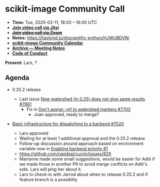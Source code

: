 # scikit-image Community Call

- **Time:** Tue, 2025-02-11, 18:00 – 19:00 UTC
- **[Join video call via Jitsi](https://meet.evolix.org/skimage-meeting)**
- ~~**[Join video call via Zoom](https://us06web.zoom.us/j/88060567580?pwd=THRpaWFnSFNwK0Fycy9FVk5RYnV5UT09)**~~
- **Notes:** https://hackmd.io/@scientific-python/HJWUBDVNi
- **[scikit-image Community Calendar](https://scientific-python.org/calendars/skimage.ics)**
- **[Archive — Meeting Notes](https://github.com/scikit-image/skimage-archive/tree/main/meeting-notes)**
- **[Code of Conduct](https://scikit-image.org/docs/stable/conduct/code_of_conduct.html)**

**Present:** Lars, ?

## Agenda

- 0.25.2 release
  - Last issue [New watershed (in 0.25) does not give same results #7661
](https://github.com/scikit-image/scikit-image/issues/7661)
    - Fix in [Don't assign -inf to watershed markers #7702](https://github.com/scikit-image/scikit-image/pull/7702) 
      - Juan approved, ready to merge?


- [Basic infrastructure for dispatching to a backend #7520](https://github.com/scikit-image/scikit-image/pull/7520)
  - Lars approved
  - Waiting for at least 1 additional approval and the 0.25.2 release
  - Follow-up discussion around approach based on environment variable now in [Enabling backend priority #1](https://github.com/betatim/scikit-image/pull/1)
  - https://github.com/rapidsai/cucim/issues/829
  - Marianne made some small suggestions, would be easier for Aditi if we made those in another PR to avoid merge conflicts on Aditi's side. Lars will ping her about it.
  - Lars to check-in with Jarrod about when to release 0.25.2 and if feature branch is a possiblity
